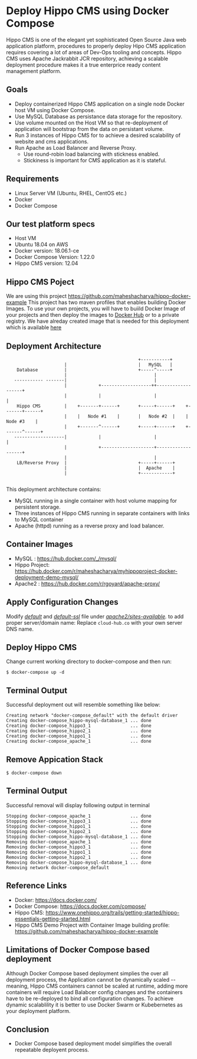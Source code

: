 Deploy Hippo CMS using Docker Compose
=====================================
Hippo CMS is one of the elegant yet sophisticated Open Source Java web application platform, procedures to properly deploy Hipo CMS application requires covering a lot of areas of Dev-Ops tooling and concepts. Hippo CMS uses Apache Jackrabbit JCR repository, achieving a scalable deployment procedure makes it a true enterprice ready content management platform.


Goals
-----
* Deploy containerized Hippo CMS application on a single node Docker host VM using Docker Compose.
* Use MySQL Database as persistance data storage for the repository.
 * Use volume mounted on the Host VM so that re-deployment of application will bootstrap from the data on persistant volume. 
* Run 3 instances of Hippo CMS for to achieve a desired scalability of website and cms applications. 
* Run Apache as Load Balancer and Reverse Proxy.
  * Use round-robin load balancing with stickness enabled.
  * Stickiness is important for CMS application as it is stateful. 


Requirements
------------
* Linux Server VM (Ubuntu, RHEL, CentOS etc.)
* Docker
* Docker Compose

Our test platform specs
-----------------------
* Host VM
 * Ubuntu 18.04 on AWS 
* Docker version: 18.06.1-ce
* Docker Compose Version: 1.22.0  
* Hippo CMS version: 12.04

Hippo CMS Poject
----------------
We are using this project https://github.com/maheshacharya/hippo-docker-example
This project has two maven profiles that enables building Docker Images. To use your own projects, you will have to buiild Docker Image of your projects and then deploy the images to [Docker Hub](https://hub.docker.com/) or to a private registry.
We have alreday created image that is needed for this deployment which is available [here](https://hub.docker.com/r/maheshacharya/myhippoproject-docker-deployment-demo-mysql/)


Deployment Architecture
-----------------------
```
                                                  +-----------+
                      |                           |   MySQL   |
    Database          |                           +-----^-----+
                      |                                 |
   ----------- -------|                                 |
                      |            +-------------------++-------------------+
                      |            |                    |                   |
    Hippo CMS         |    +-------+------+       +-----+------+    +-------+------+
                      |    |   Node #1    |       |   Node #2  |    |   Node #3    |
                      |    +-------^------+       +-----+------+    +-------^------+
   -------------------|            |                    |                   |
                      |            +--------------------+-------------------+
                      |                                 |
    LB/Reverse Proxy  |                           +-----+------+
                      |                           |  Apache    |
                      |                           +------------+
                      
```
This deployment architecture contains:
* MySQL running in a single container with host volume mapping for persistent storage.
* Three instances of Hippo CMS running in separate containers with links to MySQL container
* Apache (httpd) running as a reverse proxy and load balancer. 

Container Images
----------------
* MySQL : https://hub.docker.com/_/mysql/
* Hippo Project: https://hub.docker.com/r/maheshacharya/myhippoproject-docker-deployment-demo-mysql/
* Apache2 : https://hub.docker.com/r/rgoyard/apache-proxy/



Apply Configuration Changes
---------------------------
Modify *[default](https://github.com/maheshacharya/hippo-docker-deployments/tree/master/docker-compose/apache2/sites-available/default)* and *[default-ssl](https://github.com/maheshacharya/hippo-docker-deployments/tree/master/docker-compose/apache2/sites-available/default-ssl)* file under *[apache2/sites-available](https://github.com/maheshacharya/hippo-docker-deployments/tree/master/docker-compose/apache2/sites-available).* to add proper server/domain name:
Replace ```cloud-hub.co``` with your own server DNS name.


Deploy Hippo CMS
----------------
Change current working directory to docker-compose and then run:
```
$ docker-compose up -d
```
Terminal Output 
---------------
Successful deployment out will resemble something like below:

```
Creating network "docker-compose_default" with the default driver
Creating docker-compose_hippo-mysql-database_1 ... done
Creating docker-compose_hippo3_1               ... done
Creating docker-compose_hippo2_1               ... done
Creating docker-compose_hippo1_1               ... done
Creating docker-compose_apache_1               ... done
```


Remove Appication Stack
-----------------------
```
$ docker-compose down
```
Terminal Output
---------------
Successful removal will display following output in terminal

```
Stopping docker-compose_apache_1               ... done
Stopping docker-compose_hippo3_1               ... done
Stopping docker-compose_hippo1_1               ... done
Stopping docker-compose_hippo2_1               ... done
Stopping docker-compose_hippo-mysql-database_1 ... done
Removing docker-compose_apache_1               ... done
Removing docker-compose_hippo3_1               ... done
Removing docker-compose_hippo1_1               ... done
Removing docker-compose_hippo2_1               ... done
Removing docker-compose_hippo-mysql-database_1 ... done
Removing network docker-compose_default
```


Reference Links
---------------
* Docker: https://docs.docker.com/
* Docker Compose: https://docs.docker.com/compose/
* Hippo CMS: https://www.onehippo.org/trails/getting-started/hippo-essentials-getting-started.html
* Hippo CMS Demo Project with Container Image building profile: https://github.com/maheshacharya/hippo-docker-example

Limitations of Docker Compose based deployment
----------------------------------------------
Although Docker Compose based deployment simplies the over all deployment process, the Application cannot be dynamically scaled -- meaning, Hippo CMS containers cannot be scaled at runtime, adding more containers will require Load Balabcer config changes and the containers have to be re-deployed to bind all configuration changes. To achieve dynamic scalablility it is better to use Docker Swarm or Kubebernetes as your deployment platform. 

Conclusion
----------
* Docker Compose based deployment model simplifies the overall repeatable deployent process.


